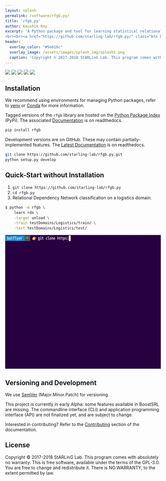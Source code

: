 ```yaml
---
layout: splash
permalink: /software/rfgb.py/
title: 'rfgb.py'
author: Kaushik Roy
excerpt: 'A Python package and tool for learning statistical relational models via gradient boosting.<br>This open source project is in early Alpha: feedback, bug reports, and contributions are welcome.<br /><br />{::nomarkdown}<iframe style="display: inline-block;" src="https://ghbtns.com/github-btn.html?user=starling-lab&repo=rfgb.py&type=star&count=true&size=large" frameborder="0" width="120px" height="30px"></iframe> <iframe style="display: inline-block;" src="https://ghbtns.com/github-btn.html?user=starling-lab&repo=rfgb.py&type=fork&count=true&size=large" frameborder="0" scrolling="0" width="158px" height="30px"></iframe>
<br><br><a href="https://github.com/starling-lab/rfgb.py/" class="btn btn--light-outline btn--large"><i class="fab fa-github"></i> View Source</a><br><a href="https://rfgbpy.readthedocs.io/en/stable/" class="btn btn--light-outline btn--large"><i class="fas fa-book"></i> Stable Docs (v0.2.2)</a> <a href="https://rfgbpy.readthedocs.io/en/latest/" class="btn btn--light-outline btn--large"><i class="fas fa-book"></i> Latest Docs</a><br><a href="https://github.com/starling-lab/rfgb.py/issues" class="btn btn--light-outline btn--large"><i class="fas fa-bug"></i> Bug Tracker and Discussion</a>{:/nomarkdown}'
header:
  overlay_color: "#5e616c"
  overlay_image: /assets/images/splash_img/splash1.png
  caption: 'Copyright © 2017-2018 StARLinG Lab. This program comes with absolutely no warranty. This is free software, available under the terms of the GPL-3.0.'
---
```


[![][pyversions img]][pyversions] [![][version img]][version] [![][license img]][license] [![][build status img]][build status] [![][docs img]][docs]

[pyversions]:https://pypi.org/project/rfgb/
[pyversions img]:https://img.shields.io/pypi/pyversions/rfgb.svg?style=flat-square

[version]:https://pypi.org/project/rfgb/
[version img]:https://img.shields.io/pypi/v/rfgb.svg?style=flat-square

[license]:https://github.com/starling-lab/rfgb.py/blob/master/LICENSE
[license img]:https://img.shields.io/pypi/l/rnlp.svg?style=flat-square

[build status]:https://travis-ci.org/starling-lab/rfgb.py
[build status img]:https://img.shields.io/travis/starling-lab/rfgb.py.svg?style=flat-square

[docs]:https://rfgbpy.readthedocs.io/en/stable/
[docs img]:https://readthedocs.org/projects/rfgbpy/badge/?version=stable&style=flat-square

## Installation

We recommend using environments for managing Python packages, refer to [venv](https://docs.python.org/3/tutorial/venv.html) or [Conda](https://www.anaconda.com/download/) for more information.

Tagged versions of the `rfgb` library are hosted on the [Python Package Index](https://pypi.org/project/rfgb/) (PyPi). The associated  [Documentation](https://rfgbpy.readthedocs.io/en/stable/) is on readthedocs.

```bash
pip install rfgb
```

Development versions are on GitHub. These may contain partially-implemented features. The  [Latest Documentation](https://rfgbpy.readthedocs.io/en/latest/) is on readthedocs.

```bash
git clone https://github.com/starling-lab/rfgb.py.git
python setup.py develop
```

## Quick-Start without Installation

1. `git clone https://github.com/starling-lab/rfgb.py`
2. `cd rfgb.py`
4. Relational Dependency Network classification on a logistics domain:

```bash
$ python -m rfgb \
	learn rdn \
	-target unload \
	-train testDomains/Logistics/train/ \
	-test testDomains/Logistics/test/
```

<img src="/assets/gifs/rfgb_getting_started.gif" alt="Quick start gif." width="576" height="432" display="block" margin="auto">

## Versioning and Development

We use [SemVer](https://semver.org/) (Major.Minor.Patch) for versioning.

This project is currently in early Alpha: some features available in BoostSRL are missing. The commandline interface (CLI) and application programming interface (API) are not finalized yet, and are subject to change.

Interested in contributing? Refer to the  [Contributing](https://rfgbpy.readthedocs.io/en/latest/development/01_contributing.html) section of the documentation.

## License

Copyright © 2017-2018 StARLinG Lab. This program comes with absolutely no warranty. This is free software, available under the terms of the GPL-3.0. You are free to change and redistribute it. There is NO WARRANTY, to the extent permitted by law.
